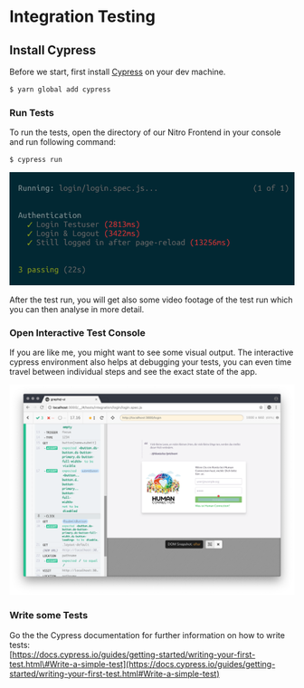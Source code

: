# Integration Testing

## Install Cypress

Before we start, first install [Cypress](https://www.cypress.io/) on your dev machine.

```bash
$ yarn global add cypress
```

### Run Tests

To run the tests, open the directory of our Nitro Frontend in your console and run following command:

```bash
$ cypress run
```

![Console output after running cypress test](../../.gitbook/assets/grafik.png)

After the test run, you will get also some video footage of the test run which you can then analyse in more detail.

### Open Interactive Test Console

If you are like me, you might want to see some visual output. The interactive cypress environment also helps at debugging your tests, you can even time travel between individual steps and see the exact state of the app.

![Interactive Cypress Environment](../../.gitbook/assets/grafik%20%281%29.png)

### Write some Tests

Go the the Cypress documentation for further information on how to write tests:  
[https://docs.cypress.io/guides/getting-started/writing-your-first-test.html\#Write-a-simple-test](https://docs.cypress.io/guides/getting-started/writing-your-first-test.html#Write-a-simple-test)

